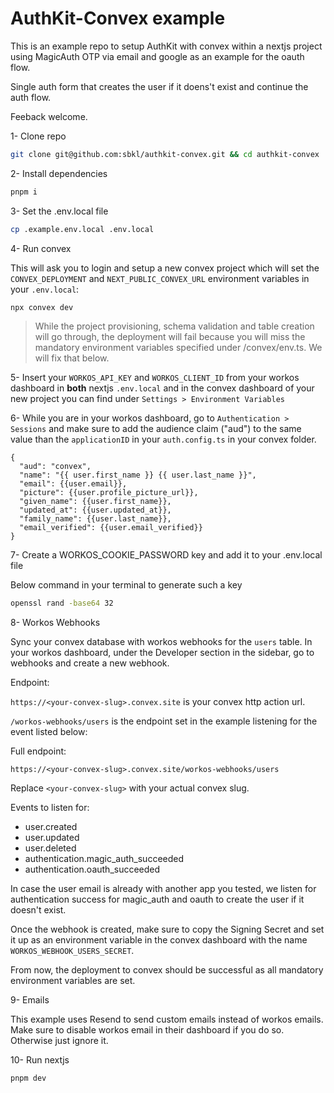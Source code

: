 # AuthKit-Convex example

This is an example repo to setup AuthKit with convex within a nextjs project using MagicAuth OTP via email and google as an example for the oauth flow.

Single auth form that creates the user if it doens't exist and continue the auth flow.

Feeback welcome.

1- Clone repo

```bash
git clone git@github.com:sbkl/authkit-convex.git && cd authkit-convex
```

2- Install dependencies

```bash
pnpm i
```

3- Set the .env.local file

```bash
cp .example.env.local .env.local
```

4- Run convex

This will ask you to login and setup a new convex project which will set the `CONVEX_DEPLOYMENT` and `NEXT_PUBLIC_CONVEX_URL` environment variables in your `.env.local`:

```bash
npx convex dev
```

> While the project provisioning, schema validation and table creation will go through, the deployment will fail because you will miss the mandatory environment variables specified under /convex/env.ts. We will fix that below.

5- Insert your `WORKOS_API_KEY` and `WORKOS_CLIENT_ID` from your workos dashboard in **both** nextjs `.env.local` and in the convex dashboard of your new project you can find under `Settings > Environment Variables`

6- While you are in your workos dashboard, go to `Authentication > Sessions` and make sure to add the audience claim ("aud") to the same value than the `applicationID` in your `auth.config.ts` in your convex folder.

```
{
  "aud": "convex",
  "name": "{{ user.first_name }} {{ user.last_name }}",
  "email": {{user.email}},
  "picture": {{user.profile_picture_url}},
  "given_name": {{user.first_name}},
  "updated_at": {{user.updated_at}},
  "family_name": {{user.last_name}},
  "email_verified": {{user.email_verified}}
}
```

7- Create a WORKOS_COOKIE_PASSWORD key and add it to your .env.local file

Below command in your terminal to generate such a key

```bash
openssl rand -base64 32
```

8- Workos Webhooks

Sync your convex database with workos webhooks for the `users` table. In your workos dashboard, under the Developer section in the sidebar, go to webhooks and create a new webhook.

Endpoint:

`https://<your-convex-slug>.convex.site` is your convex http action url.

`/workos-webhooks/users` is the endpoint set in the example listening for the event listed below:

Full endpoint:

```
https://<your-convex-slug>.convex.site/workos-webhooks/users
```

Replace `<your-convex-slug>` with your actual convex slug.

Events to listen for:

- user.created
- user.updated
- user.deleted
- authentication.magic_auth_succeeded
- authentication.oauth_succeeded

In case the user email is already with another app you tested, we listen for authentication success for magic_auth and oauth to create the user if it doesn't exist.

Once the webhook is created, make sure to copy the Signing Secret and set it up as an environment variable in the convex dashboard with the name `WORKOS_WEBHOOK_USERS_SECRET`.

From now, the deployment to convex should be successful as all mandatory environment variables are set.

9- Emails

This example uses Resend to send custom emails instead of workos emails. Make sure to disable workos email in their dashboard if you do so. Otherwise just ignore it.

10- Run nextjs

```bash
pnpm dev
```
